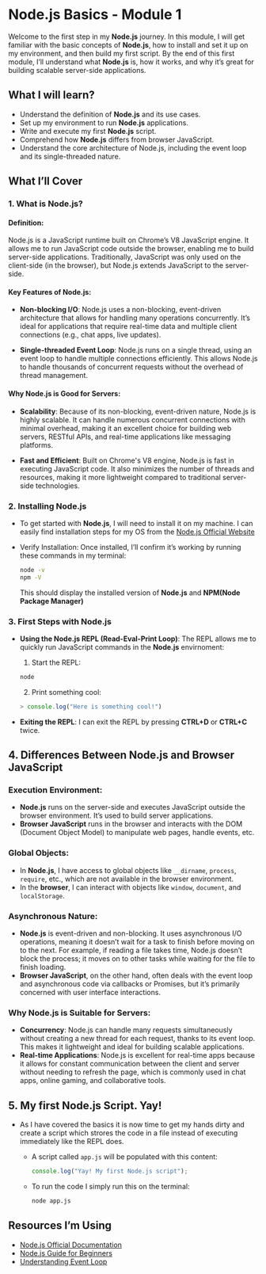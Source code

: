 # Node.js Basics - Module 1

Welcome to the first step in my **Node.js** journey. In this module, I will get familiar with the basic concepts of **Node.js**, how to install and set it up on my environment, and then build my first script. By the end of this first module, I’ll understand what **Node.js** is, how it works, and why it’s great for building scalable server-side applications.

## What I will learn?

- Understand the definition of **Node.js** and its use cases.
- Set up my environment to run **Node.js** applications.
- Write and execute my first **Node.js** script.
- Comprehend how **Node.js** differs from browser JavaScript.
- Understand the core architecture of Node.js, including the event loop and its single-threaded nature.

## What I’ll Cover

### 1. What is Node.js?

#### Definition:

Node.js is a JavaScript runtime built on Chrome’s V8 JavaScript engine. It allows me to run JavaScript code outside the browser, enabling me to build server-side applications. Traditionally, JavaScript was only used on the client-side (in the browser), but Node.js extends JavaScript to the server-side.

#### Key Features of Node.js:

- **Non-blocking I/O**:
  Node.js uses a non-blocking, event-driven architecture that allows for handling many operations concurrently. It’s ideal for applications that require real-time data and multiple client connections (e.g., chat apps, live updates).

- **Single-threaded Event Loop**:
  Node.js runs on a single thread, using an event loop to handle multiple connections efficiently. This allows Node.js to handle thousands of concurrent requests without the overhead of thread management.

#### Why Node.js is Good for Servers:

- **Scalability**:
  Because of its non-blocking, event-driven nature, Node.js is highly scalable. It can handle numerous concurrent connections with minimal overhead, making it an excellent choice for building web servers, RESTful APIs, and real-time applications like messaging platforms.

- **Fast and Efficient**:
  Built on Chrome's V8 engine, Node.js is fast in executing JavaScript code. It also minimizes the number of threads and resources, making it more lightweight compared to traditional server-side technologies.

### 2. Installing Node.js

- To get started with **Node.js**, I will need to install it on my machine. I can easily find installation steps for my OS from the [Node.js Official Website](https://nodejs.org/en/download/package-manager)
- Verify Installation: Once installed, I’ll confirm it’s working by running these commands in my terminal:

  ```bash
  node -v
  npm -V
  ```

  This should display the installed version of **Node.js** and **NPM(Node Package Manager)**

### 3. First Steps with Node.js

- **Using the Node.js REPL (Read-Eval-Print Loop)**: The REPL allows me to quickly run JavaScript commands in the **Node.js** envirnoment:

  1. Start the REPL:

  ```bash
  node
  ```

  2. Print something cool:

  ```javascript
  > console.log("Here is something cool!")
  ```

- **Exiting the REPL**: I can exit the REPL by pressing **CTRL+D** or **CTRL+C** twice.

## 4. Differences Between Node.js and Browser JavaScript

### Execution Environment:

- **Node.js** runs on the server-side and executes JavaScript outside the browser environment. It’s used to build server applications.
- **Browser JavaScript** runs in the browser and interacts with the DOM (Document Object Model) to manipulate web pages, handle events, etc.

### Global Objects:

- In **Node.js**, I have access to global objects like `__dirname`, `process`, `require`, etc., which are not available in the browser environment.
- In the **browser**, I can interact with objects like `window`, `document`, and `localStorage`.

### Asynchronous Nature:

- **Node.js** is event-driven and non-blocking. It uses asynchronous I/O operations, meaning it doesn’t wait for a task to finish before moving on to the next. For example, if reading a file takes time, Node.js doesn’t block the process; it moves on to other tasks while waiting for the file to finish loading.
- **Browser JavaScript**, on the other hand, often deals with the event loop and asynchronous code via callbacks or Promises, but it’s primarily concerned with user interface interactions.

### Why Node.js is Suitable for Servers:

- **Concurrency**: Node.js can handle many requests simultaneously without creating a new thread for each request, thanks to its event loop. This makes it lightweight and ideal for building scalable applications.
- **Real-time Applications**: Node.js is excellent for real-time apps because it allows for constant communication between the client and server without needing to refresh the page, which is commonly used in chat apps, online gaming, and collaborative tools.

## 5. My first Node.js Script. Yay!

- As I have covered the basics it is now time to get my hands dirty and create a script which strores the code in a file instead of executing immediately like the REPL does.

  - A script called `app.js` will be populated with this content:
    ```javascript
    console.log("Yay! My first Node.js script");
    ```
  - To run the code I simply run this on the terminal:
    ```bash
    node app.js
    ```

## **Resources I’m Using**

- [Node.js Official Documentation](https://nodejs.org/en/docs/)
- [Node.js Guide for Beginners](https://nodejs.dev/)
- [Understanding Event Loop](https://developer.mozilla.org/en-US/docs/Web/JavaScript/EventLoop)
